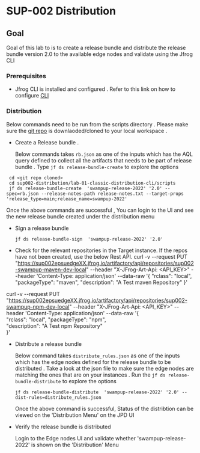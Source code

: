# SUP-002 Distribution 


## Goal 
Goal of this lab to is to create a release bundle and distribute the release bundle version 2.0 to the available edge nodes and validate using the Jfrog CLI 

### Prerequisites 

- Jfrog CLI is installed and configured . Refer to this link on how to configure [CLI](https://github.com/Krishnaj-jfrog/SwampUp2022/tree/main/sup002-distribution#set-up-jfrog-cli) 

### Distribution 

Below commands need to be run from the scripts directory . Please make sure the [git repo](https://github.com/jfrog/SwampUp2022) is downlaoded/cloned to your local workspace .  

- Create a Release bundle . 
  
  Below commands takes `rb.json` as one of the inputs which has the AQL query defined to collect all the artifacts that needs to be part of release bundle . Type `jf ds release-bundle-create` to explore the options 
 
 ```
  cd <git repo cloned>
  cd sup002-distribution/lab-01-classic-distribution-cli/scripts 
  jf ds release-bundle-create  'swampup-release-2022' '2.0' --spec=rb.json --release-notes-path release-notes.txt --target-props 'release_type=main;release_name=swampup-2022'
  ```
  
  Once the above commands are successful , You can login to the UI and see the new release bundle created under the distribution menu 

- Sign a release bundle 
  
  ```
  jf ds release-bundle-sign  'swampup-release-2022' '2.0' 
  ```
- Check for the relevant repositories in the Target instance. If the repos have not been created, use the below Rest API.
  curl -v --request PUT "https://sup002epsuedgeXX.jfrog.io/artifactory/api/repositories/sup002-swampup-maven-dev-local" --header "X-JFrog-Art-Api: <API_KEY>" --header 'Content-Type: application/json' --data-raw '{
"rclass": "local",
"packageType": "maven",
"description": "A Test maven Repository"
}'

curl -v --request PUT "https://sup002epsuedgeXX.jfrog.io/artifactory/api/repositories/sup002-swampup-npm-dev-local" --header "X-JFrog-Art-Api: <API_KEY>" --header 'Content-Type: application/json' --data-raw '{  
"rclass": "local",
"packageType": "npm",  
"description": "A Test npm Repository"  
}'

- Distribute a release bundle

  Below command takes `distribute_rules.json` as one of the inputs which has the edge nodes defined for the release bundle to be distributed . Take a look at the json file to make sure the edge nodes are matching the ones that are on your instances .
Run the `jf ds release-bundle-distribute` to explore the options


  ```
  jf ds release-bundle-distribute  'swampup-release-2022' '2.0' --dist-rules=distribute_rules.json
  
  ```
  Once the above command is successful, Status of the distribtion can be viewed on the 'Distribution Menu' on the JPD UI 

- Verify the release bundle is distributed 

   Login to the Edge nodes UI and validate whether 'swampup-release-2022' is shown on the 'Distribution' Menu 




